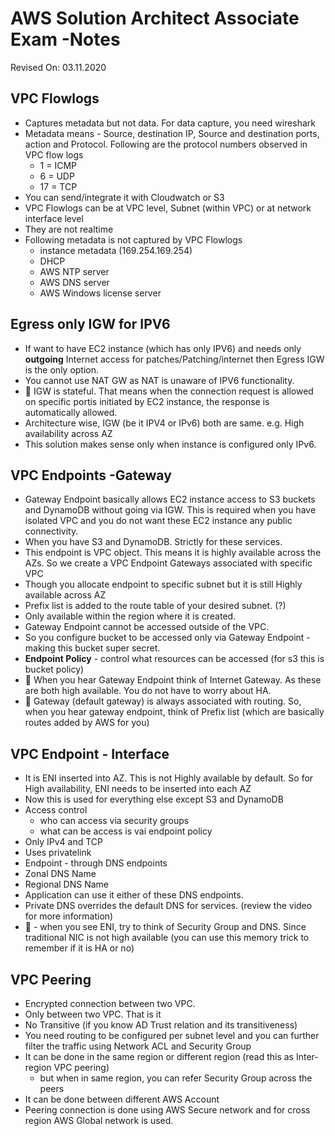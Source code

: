 # AWS Solution Architect Associate Exam -Notes

Revised On: 03.11.2020


## VPC Flowlogs

* Captures metadata but not data. For data capture, you need wireshark
* Metadata means - Source, destination IP, Source and destination ports, action and Protocol. Following are the protocol numbers observed in VPC flow logs
  * 1 = ICMP
  * 6 = UDP
  * 17 = TCP
* You can send/integrate it with Cloudwatch or S3
* VPC Flowlogs can be at VPC level, Subnet (within VPC) or at network interface level
* They are not realtime
* Following metadata is not captured by VPC Flowlogs
  * instance metadata (169.254.169.254)
  * DHCP
  * AWS NTP server
  * AWS DNS server
  * AWS Windows license server

## Egress only IGW for IPV6

* If want to have EC2 instance (which has only IPV6) and needs only **outgoing** Internet access for patches/Patching/internet then Egress IGW is the only option.
* You cannot use NAT GW as NAT is unaware of IPV6 functionality.
* :magnet: IGW is stateful. That means when the connection request is allowed on specific portis initiated by EC2 instance, the response is automatically allowed.
* Architecture wise, IGW (be it IPV4 or IPv6) both are same. e.g. High availability across AZ
* This solution makes sense only when instance is configured only IPv6.

## VPC Endpoints -Gateway

* Gateway Endpoint basically allows EC2 instance access to S3 buckets and DynamoDB without going via IGW. This is required when you have isolated VPC and you do not want these EC2 instance any public connectivity.
* When you have S3 and DynamoDB. Strictly for these services.
* This endpoint is VPC object. This means it is highly available across the AZs. So we create a VPC Endpoint Gateways associated with specific VPC
* Though you allocate endpoint to specific subnet but it is still Highly available across AZ
* Prefix list is added to the route table of your desired subnet. (?)
* Only available within the region where it is created.
* Gateway Endpoint cannot be accessed outside of the VPC.
* So you configure bucket to be accessed only via Gateway Endpoint -making this bucket super secret.
* **Endpoint Policy** - control what resources can be accessed (for s3 this is bucket policy)
* :electric_plug: When you hear Gateway Endpoint think of Internet Gateway. As these are both high available. You do not have to worry about HA.
* :electric_plug: Gateway (default gateway) is always associated with routing. So, when you hear gateway endpoint, think of Prefix list (which are basically routes added by AWS for you)
  
## VPC Endpoint - Interface

* It is ENI inserted into AZ. This is not Highly available by default. So for High availability, ENI needs to be inserted into each AZ
* Now this is used for everything else except S3 and DynamoDB
* Access control
  * who can access via security groups
  * what can be access is vai endpoint policy
* Only IPv4 and TCP
* Uses privatelink
* Endpoint - through DNS endpoints
* Zonal DNS Name
* Regional DNS Name
* Application can use it either of these DNS endpoints.
* Private DNS overrides the default DNS for services. (review the video for more information)
* :electric_plug: - when you see ENI, try to think of Security Group and DNS. Since traditional NIC is not high available (you can use this memory trick to remember if it is HA or no)

## VPC Peering

* Encrypted connection between two VPC.
* Only between two VPC. That is it
* No Transitive (if you know AD Trust relation and its transitiveness)
* You need routing to be configured per subnet level and you can further filter the traffic using Network ACL and Security Group
* It can be done in the same region or different region (read this as Inter-region VPC peering)
  * but when in same region, you can refer Security Group across the peers
* It can be done between different AWS Account
* Peering connection is done using AWS Secure network and for cross region AWS Global network is used.
